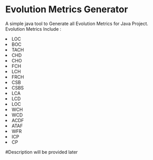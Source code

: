 # Evolution Metrics Generator
A simple java tool to Generate all Evolution Metrics for Java Project. Evolution Metrics Include : 
<li> LOC  </li>
<li> BOC  </li>
<li> TACH  </li>
<li> CHD  </li>
<li> CHO  </li>
<li> FCH  </li>
<li> LCH  </li>
<li> FRCH  </li>
<li> CSB  </li>
<li> CSBS  </li>
<li> LCA  </li>
<li> LCD  </li>
<li> LOC  </li>
<li> WCH  </li>
<li> WCD </li>
<li> ACDF  </li>
<li> ATAF  </li>
<li> WFR  </li>
<li> ICP  </li>
<li> CP  </li>

#Description will be provided later
 

